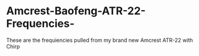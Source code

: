 # Amcrest-Baofeng-ATR-22-Frequencies-
These are the frequiencies pulled from my brand new Amcrest ATR-22 with Chirp
